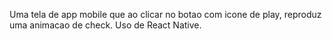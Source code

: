 Uma tela de app mobile que ao clicar no botao com icone de play,
reproduz uma animacao de check.
Uso de React Native.